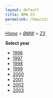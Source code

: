 ```yaml
---
layout: default
title: BMW Z3
permalink: /bmw/z3/
---
```

[*Home*](/) > [*BMW*](/bmw/) > [*Z3*](/bmw/z3/)

**Select year**

- [1996](/bmw/z3/1996/)
- [1997](/bmw/z3/1997/)
- [1998](/bmw/z3/1998/)
- [1999](/bmw/z3/1999/)
- [2000](/bmw/z3/2000/)
- [2001](/bmw/z3/2001/)
- [2002](/bmw/z3/2002/)
- [2003](/bmw/z3/2003/)
